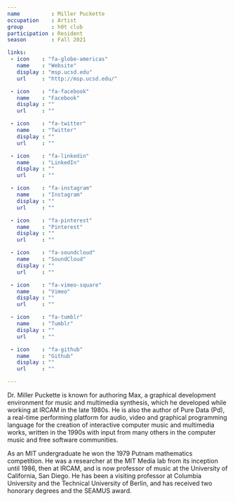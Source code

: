 ```yaml
---
name          : Miller Puckette
occupation    : Artist
group         : h0t club
participation : Resident
season        : Fall 2021

links:
 - icon    : "fa-globe-americas"
   name    : "Website"
   display : "msp.ucsd.edu"
   url     : "http://msp.ucsd.edu/"

 - icon    : "fa-facebook"
   name    : "Facebook"
   display : ""
   url     : ""

 - icon    : "fa-twitter"
   name    : "Twitter"
   display : ""
   url     : ""

 - icon    : "fa-linkedin"
   name    : "LinkedIn"
   display : ""
   url     : ""

 - icon    : "fa-instagram"
   name    : "Instagram"
   display : ""
   url     : ""

 - icon    : "fa-pinterest"
   name    : "Pinterest"
   display : ""
   url     : ""

 - icon    : "fa-soundcloud"
   name    : "SoundCloud"
   display : ""
   url     : ""

 - icon    : "fa-vimeo-square"
   name    : "Vimeo"
   display : ""
   url     : ""

 - icon    : "fa-tumblr"
   name    : "Tumblr"
   display : ""
   url     : ""

 - icon    : "fa-github"
   name    : "Github"
   display : ""
   url     : ""

---
```

Dr. Miller Puckette is known for authoring Max, a graphical development environment for music and multimedia synthesis, which he developed while working at IRCAM in the late 1980s. He is also the author of Pure Data (Pd), a real-time performing platform for audio, video and graphical programming language for the creation of interactive computer music and multimedia works, written in the 1990s with input from many others in the computer music and free software communities.

As an MIT undergraduate he won the 1979 Putnam mathematics competition. He was a researcher at the MIT Media lab from its inception until 1986, then at IRCAM, and is now professor of music at the University of California, San Diego. He has been a visiting professor at Columbia University  and the Technical University of Berlin, and has received two honorary degrees and the SEAMUS award.